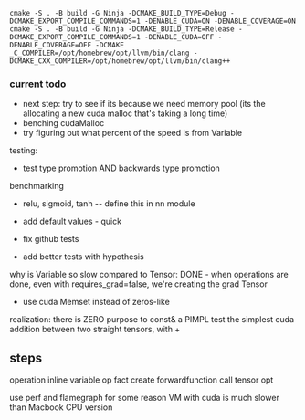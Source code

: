 `cmake -S . -B build -G Ninja -DCMAKE_BUILD_TYPE=Debug -DCMAKE_EXPORT_COMPILE_COMMANDS=1 -DENABLE_CUDA=ON -DENABLE_COVERAGE=ON`
`cmake -S . -B build -G Ninja -DCMAKE_BUILD_TYPE=Release -DCMAKE_EXPORT_COMPILE_COMMANDS=1 -DENABLE_CUDA=OFF -DENABLE_COVERAGE=OFF -DCMAKE
_C_COMPILER=/opt/homebrew/opt/llvm/bin/clang -DCMAKE_CXX_COMPILER=/opt/homebrew/opt/llvm/bin/clang++`

### current todo

- next step: try to see if its because we need memory pool (its the allocating a new cuda malloc that's taking a long time)
- benching cudaMalloc
- try figuring out what percent of the speed is from Variable

testing: 
- test type promotion AND backwards type promotion

benchmarking
<!-- - make regular binary operations different from broadcasting operations (see if it's speedup) -->
- relu, sigmoid, tanh -- define this in nn module
- add default values - quick

- fix github tests
- add better tests with hypothesis



why is Variable so slow compared to Tensor: 
DONE - when operations are done, even with requires_grad=false, we're creating the grad Tensor


- use cuda Memset instead of zeros-like
<!-- - Variables being used in the computations -- NEED to switch to tensors -->
<!-- - its creating a new class for every operation (but this shouldn't take too much time) -->

realization: there is ZERO purpose to const& a PIMPL
test the simplest cuda addition between two straight tensors, with +
<!-- LMP_CHECK(requires_grad()) << "Need to requires_grad if calling" -->

## steps
operation inline
variable op fact
create forwardfunction
call tensor opt


use perf and flamegraph
for some reason VM with cuda is much slower than Macbook CPU version
